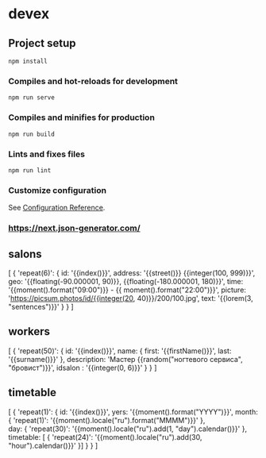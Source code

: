 # devex

## Project setup
```
npm install
```

### Compiles and hot-reloads for development
```
npm run serve
```

### Compiles and minifies for production
```
npm run build
```

### Lints and fixes files
```
npm run lint
```

### Customize configuration
See [Configuration Reference](https://cli.vuejs.org/config/).

### https://next.json-generator.com/
## salons
[
  {
    'repeat(6)': {
      id: '{{index()}}',
      address: '{{street()}} {{integer(100, 999)}}',
      geo: '{{floating(-90.000001, 90)}}, {{floating(-180.000001, 180)}}',
      time: '{{moment().format("09:00")}} - {{ moment().format("22:00")}}',
	  picture: 'https://picsum.photos/id/{{integer(20, 40)}}/200/100.jpg',
      text: '{{lorem(3, "sentences")}}'
    }
  }
]
## workers
[
  {
    'repeat(50)': {
      id: '{{index()}}',
      name: {
        first: '{{firstName()}}',
        last: '{{surname()}}'
      },
      description: 'Мастер {{random("ногтевого сервиса", "бровист")}}',
      idsalon : '{{integer(0, 6)}}'
    }
  }
]

## timetable
[
  {
    'repeat(1)': {
      id: '{{index()}}',
      yers: '{{moment().format("YYYY")}}',
             month: 
        {
          'repeat(1)': '{{moment().locale("ru").format("MMMM")}}'
        },  
             day: 
        {
          'repeat(30)': '{{moment().locale("ru").add(1, "day").calendar()}}'
        }, 
      timetable: [
        {
          'repeat(24)': '{{moment().locale("ru").add(30, "hour").calendar()}}'
        }]
    }
  }
]